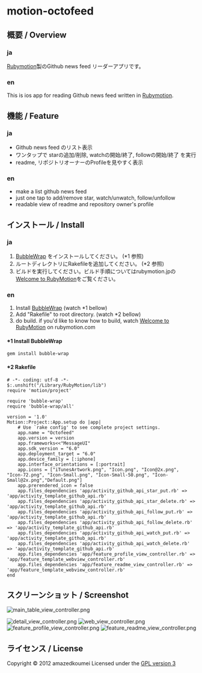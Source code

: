 motion-octofeed
===============

概要 / Overview
----------
### ja
[Rubymotion](http://www.rubymotion.com/)製のGithub news feed リーダーアプリです。

### en
This is ios app for reading Github news feed written in [Rubymotion](http://www.rubymotion.com/).


機能 / Feature
----------
### ja
- Github news feed のリスト表示
- ワンタップで starの追加/削除, watchの開始/終了, followの開始/終了 を実行
- readme, リポジトリオーナーのProfileを見やすく表示

### en
- make a list github news feed
- just one tap to add/remove star, watch/unwatch, follow/unfollow
- readable view of readme and repository owner's profile



インストール / Install
----------
### ja
1. [BubbleWrap](https://github.com/rubymotion/BubbleWrap) をインストールしてください。 (*1 参照)
2. ルートディレクトリにRakefileを追加してください。 (*2 参照)
3. ビルドを実行してください。ビルド手順についてはrubymotion.jpの[Welcome to RubyMotion](http://rubymotion.jp/RubyMotionDocumentation/guides/getting-started/index.html)をご覧ください。

    
### en
1. Install [BubbleWrap](https://github.com/rubymotion/BubbleWrap) (watch *1 bellow)
2. Add "Rakefile" to root directory. (watch *2 bellow)
3. do build. if you'd like to know how to build, watch [Welcome to RubyMotion](http://www.rubymotion.com/developer-center/guides/getting-started/) on rubymotion.com


#### *1 Install BubbleWrap
    gem install bubble-wrap


#### *2 Rakefile
	# -*- coding: utf-8 -*-
	$:.unshift("/Library/RubyMotion/lib")
	require 'motion/project'

	require 'bubble-wrap'
	require 'bubble-wrap/all'

	version = '1.0'
	Motion::Project::App.setup do |app|
  		# Use `rake config' to see complete project settings.
  		app.name = "Octofeed"
  		app.version = version
  		app.frameworks<<"MessageUI"
  		app.sdk_version = "6.0"
  		app.deployment_target = "6.0"
  		app.device_family = [:iphone]
  		app.interface_orientations = [:portrait]
  		app.icons = ["iTunesArtwork.png", "Icon.png", "Icon@2x.png", "Icon-72.png", "Icon-Small.png", "Icon-Small-50.png", "Icon-Small@2x.png","Default.png"]
  		app.prerendered_icon = false
  		app.files_dependencies 'app/activity_github_api_star_put.rb' => 'app/activity_template_github_api.rb'
  		app.files_dependencies 'app/activity_github_api_star_delete.rb' => 'app/activity_template_github_api.rb'
  		app.files_dependencies 'app/activity_github_api_follow_put.rb' => 'app/activity_template_github_api.rb'
  		app.files_dependencies 'app/activity_github_api_follow_delete.rb' => 'app/activity_template_github_api.rb'
  		app.files_dependencies 'app/activity_github_api_watch_put.rb' => 'app/activity_template_github_api.rb'
		app.files_dependencies 'app/activity_github_api_watch_delete.rb' => 'app/activity_template_github_api.rb'
		app.files_dependencies 'app/feature_profile_view_controller.rb' => 'app/feature_template_webview_controller.rb'
		app.files_dependencies 'app/feature_readme_view_controller.rb' => 'app/feature_template_webview_controller.rb'
	end
 

スクリーンショット / Screenshot
----------
![main_table_view_controller.png](https://raw.github.com/amazedkoumei/motion-octofeed/master/screenshot/main_table_view_controller.png "main_table_view_controller.png")

![detail_view_controller.png](https://raw.github.com/amazedkoumei/motion-octofeed/master/screenshot/detail_view_controller.png "detail_view_controller")
  ![web_view_controller.png](https://raw.github.com/amazedkoumei/motion-octofeed/master/screenshot/web_view_controller.png "web_view_controller")
![feature_profile_view_controller.png](https://raw.github.com/amazedkoumei/motion-octofeed/master/screenshot/feature_profile_view_controller.png "feature_profile_view_controller")
  ![feature_readme_view_controller.png](https://raw.github.com/amazedkoumei/motion-octofeed/master/screenshot/feature_readme_view_controler.png "feature_readme_view_controller")


ライセンス / License
----------
Copyright &copy; 2012 amazedkoumei
Licensed under the [GPL version 3][gpl]
 
[gpl]: http://opensource.org/licenses/gpl-3.0.html